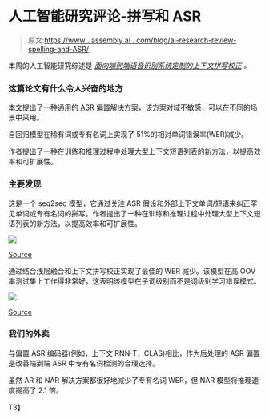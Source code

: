 # 人工智能研究评论-拼写和 ASR

> 原文:[https://www . assembly ai . com/blog/ai-research-review-spelling-and-ASR/](https://www.assemblyai.com/blog/ai-research-review-spelling-and-asr/)

本周的人工智能研究综述是 [*面向端到端语音识别系统定制的上下文拼写校正*](https://arxiv.org/abs/2203.00888) *。*

### 这篇论文有什么令人兴奋的地方

[本文](https://arxiv.org/abs/2203.00888)提出了一种通用的 [ASR](https://www.assemblyai.com/blog/what-is-asr/) 偏置解决方案，该方案对域不敏感，可以在不同的场景中采用。

自回归模型在稀有词或专有名词上实现了 51%的相对单词错误率(WER)减少。

作者提出了一种在训练和推理过程中处理大型上下文短语列表的新方法，以提高效率和可扩展性。

### 主要发现

这是一个 seq2seq 模型，它通过关注 ASR 假设和外部上下文单词/短语来纠正罕见单词或专有名词的拼写。作者提出了一种在训练和推理过程中处理大型上下文短语列表的新方法，以提高效率和可扩展性。

![](../Images/021c202e1ba2d0c1ab7a2210f54516e6.png)

[Source](https://arxiv.org/abs/2203.00888)

通过结合浅层融合和上下文拼写校正实现了最佳的 WER 减少。该模型在高 OOV 率测试集上工作得非常好，这表明该模型在子词级别而不是词级别学习错误模式。

![](../Images/455cd19e1bd6cb623d7e26814a0e1ae6.png)

[Source](https://arxiv.org/abs/2203.00888)

### 我们的外卖

与偏置 ASR 编码器(例如，上下文 RNN-T，CLAS)相比，作为后处理的 ASR 偏置是改善端到端 ASR 中专有名词检测的合理选择。

虽然 AR 和 NAR 解决方案都很好地减少了专有名词 WER，但 NAR 模型将推理速度提高了 2.1 倍。

T3】